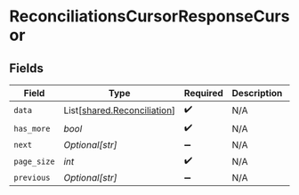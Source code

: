 # ReconciliationsCursorResponseCursor


## Fields

| Field                                                                | Type                                                                 | Required                                                             | Description                                                          | Example                                                              |
| -------------------------------------------------------------------- | -------------------------------------------------------------------- | -------------------------------------------------------------------- | -------------------------------------------------------------------- | -------------------------------------------------------------------- |
| `data`                                                               | List[[shared.Reconciliation](../../models/shared/reconciliation.md)] | :heavy_check_mark:                                                   | N/A                                                                  |                                                                      |
| `has_more`                                                           | *bool*                                                               | :heavy_check_mark:                                                   | N/A                                                                  | false                                                                |
| `next`                                                               | *Optional[str]*                                                      | :heavy_minus_sign:                                                   | N/A                                                                  |                                                                      |
| `page_size`                                                          | *int*                                                                | :heavy_check_mark:                                                   | N/A                                                                  | 15                                                                   |
| `previous`                                                           | *Optional[str]*                                                      | :heavy_minus_sign:                                                   | N/A                                                                  | YXVsdCBhbmQgYSBtYXhpbXVtIG1heF9yZXN1bHRzLol=                         |